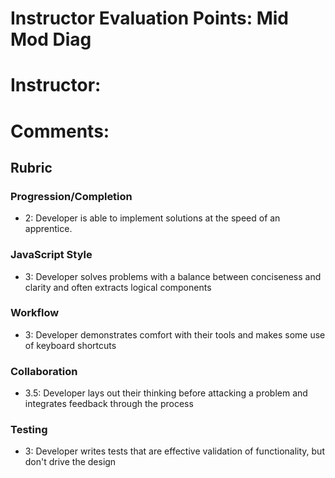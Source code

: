 # Instructor Evaluation Points: Mid Mod Diag
# Instructor:
# Comments:
## Rubric


### Progression/Completion

* 2: Developer is able to implement solutions at the speed of an apprentice.

### JavaScript Style

* 3: Developer solves problems with a balance between conciseness and clarity and often extracts logical components


### Workflow

* 3: Developer demonstrates comfort with their tools and makes some use of keyboard shortcuts

### Collaboration

* 3.5: Developer lays out their thinking before attacking a problem and integrates feedback through the process

### Testing

* 3: Developer writes tests that are effective validation of functionality, but don't drive the design
